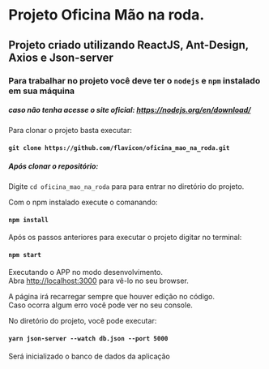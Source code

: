 # Projeto Oficina Mão na roda.


## Projeto criado utilizando ReactJS, Ant-Design, Axios e Json-server

### Para trabalhar no projeto você deve ter o `nodejs` e `npm` instalado em sua máquina
##### caso não tenha acesse o site oficial: https://nodejs.org/en/download/

Para clonar o projeto basta executar: 
#### `git clone https://github.com/flavicon/oficina_mao_na_roda.git`

##### Após clonar o repositório:

Digite `cd oficina_mao_na_roda` para para entrar no diretório do projeto.

Com o npm instalado execute o comanando: 

#### `npm install`

Após os passos anteriores para executar o projeto digitar no terminal:

#### `npm start`

Executando o APP no modo desenvolvimento.\
Abra [http://localhost:3000](http://localhost:3000) para vê-lo no seu browser.

A página irá recarregar sempre que houver edição no código.\
Caso ocorra algum erro você pode ver no seu console.

No diretório do projeto, você pode executar:

#### `yarn json-server --watch db.json --port 5000`

Será inicializado o banco de dados da aplicação

